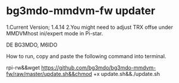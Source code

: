 # bg3mdo-mmdvm-fw updater

1.Current Version; 1.4.14
2.You might need to adjust TRX offse under MMDVMhost ini/expert mode in Pi-star.

DE BG3MDO, M6IDO

How to run, copy and paste the following command into terminal.

rpi-rw&&wget https://github.com/bg3mdo/bg3mdo-mmdvm-fw/raw/master/update.sh&&chmod +x update.sh&&./update.sh




